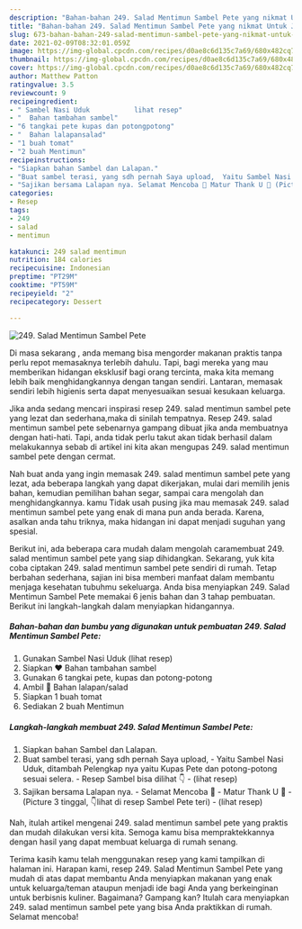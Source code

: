 ```yaml
---
description: "Bahan-bahan 249. Salad Mentimun Sambel Pete yang nikmat Untuk Jualan"
title: "Bahan-bahan 249. Salad Mentimun Sambel Pete yang nikmat Untuk Jualan"
slug: 673-bahan-bahan-249-salad-mentimun-sambel-pete-yang-nikmat-untuk-jualan
date: 2021-02-09T08:32:01.059Z
image: https://img-global.cpcdn.com/recipes/d0ae8c6d135c7a69/680x482cq70/249-salad-mentimun-sambel-pete-foto-resep-utama.jpg
thumbnail: https://img-global.cpcdn.com/recipes/d0ae8c6d135c7a69/680x482cq70/249-salad-mentimun-sambel-pete-foto-resep-utama.jpg
cover: https://img-global.cpcdn.com/recipes/d0ae8c6d135c7a69/680x482cq70/249-salad-mentimun-sambel-pete-foto-resep-utama.jpg
author: Matthew Patton
ratingvalue: 3.5
reviewcount: 9
recipeingredient:
- " Sambel Nasi Uduk           lihat resep"
- "  Bahan tambahan sambel"
- "6 tangkai pete kupas dan potongpotong"
- "  Bahan lalapansalad"
- "1 buah tomat"
- "2 buah Mentimun"
recipeinstructions:
- "Siapkan bahan Sambel dan Lalapan."
- "Buat sambel terasi, yang sdh pernah Saya upload,  Yaitu Sambel Nasi Uduk, ditambah Pelengkap nya yaitu Kupas Pete dan potong-potong sesuai selera. Resep Sambel bisa dilihat 👇           (lihat resep)"
- "Sajikan bersama Lalapan nya. Selamat Mencoba 👏 Matur Thank U 💙 (Picture 3 tinggal, 👇lihat di resep Sambel Pete teri)           (lihat resep)"
categories:
- Resep
tags:
- 249
- salad
- mentimun

katakunci: 249 salad mentimun 
nutrition: 184 calories
recipecuisine: Indonesian
preptime: "PT29M"
cooktime: "PT59M"
recipeyield: "2"
recipecategory: Dessert

---
```



![249. Salad Mentimun Sambel Pete](https://img-global.cpcdn.com/recipes/d0ae8c6d135c7a69/680x482cq70/249-salad-mentimun-sambel-pete-foto-resep-utama.jpg)

Di masa  sekarang , anda memang bisa mengorder makanan praktis tanpa perlu repot memasaknya terlebih dahulu. Tapi, bagi mereka yang mau memberikan hidangan eksklusif bagi orang tercinta, maka kita memang lebih baik menghidangkannya dengan tangan sendiri. Lantaran, memasak sendiri lebih higienis serta dapat menyesuaikan sesuai kesukaan keluarga.

Jika anda sedang mencari inspirasi resep 249. salad mentimun sambel pete yang lezat dan sederhana,maka di sinilah tempatnya. Resep 249. salad mentimun sambel pete  sebenarnya gampang dibuat jika anda membuatnya dengan hati-hati. Tapi, anda tidak perlu takut akan tidak berhasil dalam melakukannya 
sebab di artikel ini kita akan mengupas 249. salad mentimun sambel pete dengan cermat.  



Nah buat anda yang ingin memasak 249. salad mentimun sambel pete yang lezat, ada beberapa langkah yang dapat dikerjakan, mulai dari memilih jenis bahan, kemudian pemilihan bahan segar, sampai cara mengolah dan menghidangkannya. kamu Tidak usah pusing jika mau memasak 249. salad mentimun sambel pete yang enak di mana pun anda berada. Karena, asalkan anda  tahu triknya, maka hidangan ini dapat menjadi suguhan yang spesial.

Berikut ini, ada beberapa cara mudah dalam mengolah caramembuat 249. salad mentimun sambel pete yang siap dihidangkan. Sekarang, yuk kita coba ciptakan 249. salad mentimun sambel pete sendiri di rumah. Tetap berbahan sederhana, sajian ini bisa memberi manfaat dalam membantu menjaga kesehatan tubuhmu sekeluarga. Anda bisa menyiapkan 249. Salad Mentimun Sambel Pete memakai 6 jenis bahan dan 3 tahap pembuatan. Berikut ini langkah-langkah dalam menyiapkan hidangannya.

<!--inarticleads1-->

##### Bahan-bahan dan bumbu yang digunakan untuk pembuatan 249. Salad Mentimun Sambel Pete:

1. Gunakan  Sambel Nasi Uduk           (lihat resep)
1. Siapkan  ❤️ Bahan tambahan sambel
1. Gunakan 6 tangkai pete, kupas dan potong-potong
1. Ambil  💙 Bahan lalapan/salad
1. Siapkan 1 buah tomat
1. Sediakan 2 buah Mentimun




<!--inarticleads2-->

##### Langkah-langkah membuat 249. Salad Mentimun Sambel Pete:

1. Siapkan bahan Sambel dan Lalapan.
1. Buat sambel terasi, yang sdh pernah Saya upload,  - Yaitu Sambel Nasi Uduk, ditambah Pelengkap nya yaitu Kupas Pete dan potong-potong sesuai selera. - Resep Sambel bisa dilihat 👇 -           (lihat resep)
1. Sajikan bersama Lalapan nya. - Selamat Mencoba 👏 - Matur Thank U 💙 - (Picture 3 tinggal, 👇lihat di resep Sambel Pete teri) -           (lihat resep)




Nah, itulah artikel mengenai  249. salad mentimun sambel pete  yang praktis dan mudah dilakukan versi kita. Semoga kamu bisa mempraktekkannya dengan hasil yang dapat membuat keluarga di rumah senang. 

Terima kasih kamu telah menggunakan resep yang kami tampilkan di halaman ini. Harapan kami, resep  249. Salad Mentimun Sambel Pete yang mudah di atas dapat membantu Anda menyiapkan makanan yang enak untuk keluarga/teman ataupun menjadi ide bagi Anda yang berkeinginan untuk berbisnis kuliner. Bagaimana? Gampang kan? Itulah cara menyiapkan 249. salad mentimun sambel pete yang bisa Anda praktikkan di rumah. Selamat mencoba!

